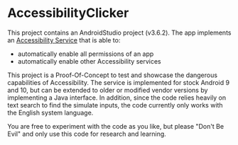# AccessibilityClicker
This project contains an AndroidStudio project (v3.6.2). The app implements an [Accessibility Service](https://developer.android.com/guide/topics/ui/accessibility/service) that is able to:

- automatically enable all permissions of an app
- automatically enable other Accessibility services

This project is a Proof-Of-Concept to test and showcase the dangerous capabilities of Accessibility.
The service is implemented for stock Android 9 and 10, but can be extended to older or modified vendor versions by implementing a Java interface.
In addition, since the code relies heavily on text search to find the simulate inputs, the code currently only works with the English system language.

You are free to experiment with the code as you like, but please "Don't Be Evil" and only use this code for research and learning.
